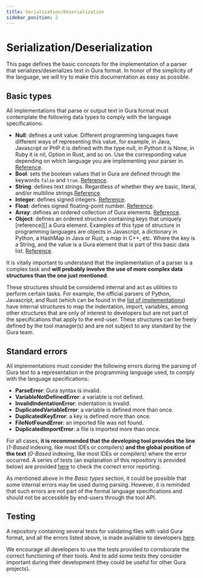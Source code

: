 ```yaml
---
title: Serialization/Deserialization
sidebar_position: 2
---
```


# Serialization/Deserialization

This page defines the basic concepts for the implementation of a parser that serializes/deserializes text in Gura format. In honor of the simplicity of the language, we will try to make this documentation as easy as possible.


## Basic types

All implementations that parse or output text in Gura format must contemplate the following data types to comply with the language specifications:

- **Null**: defines a unit value. Different programming languages have different ways of representing this value, for example, in Java, Javascript or PHP it is defined with the type null, in Python it is None, in Ruby it is nil, Option in Rust, and so on. Use the corresponding value depending on which language you are implementing your parser in. [Reference][null-reference].
- **Bool**: sets the boolean values that in Gura are defined through the keywords `false` and `true`. [Reference][bool-reference].
- **String**: defines text strings. Regardless of whether they are basic, literal, and/or multiline strings.[Reference][string-reference].
- **Integer**: defines signed integers. [Reference][integer-reference].
- **Float**: defines signed floating-point number. [Reference][float-reference].
- **Array**: defines an ordered collection of Gura elements. [Reference][array-reference].
- **Object**: defines an ordered structure containing keys that uniquely [reference][] a Gura element. Examples of this type of structure in programming languages are objects in Javascript, a dictionary in Python, a HashMap in Java or Rust, a map in C++, etc. Where the key is a String, and the value is a Gura element that is part of this basic data list. [Reference][object-reference].

It is vitally important to understand that the implementation of a parser is a complex task and **will probably involve the use of more complex data structures than the one just mentioned**. 

These structures should be considered internal and act as utilities to perform certain tasks. For example, the official parsers of Python, Javascript, and Rust (which can be found in the [list of implementations][implementations]) have internal structures to map the indentation, import, variables, among other structures that are only of interest to developers but are not part of the specifications that apply to the end-user. These structures can be freely defined by the tool manager(s) and are not subject to any standard by the Gura team.


## Standard errors

All implementations must consider the following errors during the parsing of Gura text to a representation in the programming language used, to comply with the language specifications:

- **ParseError**: Gura syntax is invalid.
- **VariableNotDefinedError**: a variable is not defined.
- **InvalidIndentationError**: indentation is invalid.
- **DuplicatedVariableError**: a variable is defined more than once.
- **DuplicatedKeyError**: a key is defined more than once.
- **FileNotFoundError**: an imported file was not found.
- **DuplicatedImportError**: a file is imported more than once.

For all cases, **it is recommended that the developing tool provides the line** (*1-Based* indexing, like most IDEs or compilers) **and the global position of the text** (*0-Based* indexing, like most IDEs or compilers) where the error occurred. A series of tests (an explanation of this repository is provided below) are provided [here][error-reporting-tests] to check the correct error reporting.

As mentioned above in the *Basic types* section, it could be possible that some internal errors may be used during parsing. However, it is reminded that such errors are not part of the formal language specifications and should not be accessible by end-users through the tool API.


## Testing

A repository containing several tests for validating files with valid Gura format, and all the errors listed above, is made available to developers [here][testing-repository].

We encourage all developers to use the tests provided to corroborate the correct functioning of their tools. And to add some tests they consider important during their development (they could be useful for other Gura projects).


[null-reference]: http://localhost:3000/docs/next/spec#null
[bool-reference]: http://localhost:3000/docs/next/spec#boolean
[string-reference]: http://localhost:3000/docs/next/spec#string
[integer-reference]: http://localhost:3000/docs/next/spec#integer
[float-reference]: http://localhost:3000/docs/next/spec#float
[array-reference]: http://localhost:3000/docs/next/spec#array
[object-reference]: http://localhost:3000/docs/next/spec#object
[implementations]: https://github.com/gura-conf/gura#library-implementations
[error-reporting-tests]: https://github.com/gura-conf/testing/tree/main/error_reporting
[testing-repository]: https://github.com/gura-conf/testing

